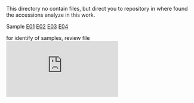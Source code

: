 This directory no contain files, but direct you to repository in where found the accessions analyze in this work.

Sample
[E01](https://www.ncbi.nlm.nih.gov/Traces/wgs/VCQX01?display=history)
[E02](https://trace.ncbi.nlm.nih.gov/Traces/sra/?run=SRR1536367)
[E03](https://trace.ncbi.nlm.nih.gov/Traces/sra/?run=SRR1536365)
[E04](https://trace.ncbi.nlm.nih.gov/Traces/sra/?run=SRR1536364)


for identify of samples, review file ![id_samples](https://github.com/Melcatus/genomic_cotton/blob/master/meta/id_samples.txt)
